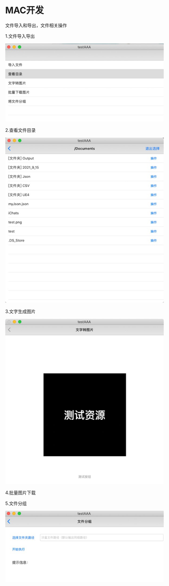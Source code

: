 # MAC开发
文件导入和导出，文件相关操作

1.文件导入导出

![文件导入导出](images/文件导入导出.png)

2.查看文件目录

![查看目录](images/查看目录.png)

3.文字生成图片

![文字转图片](images/文字转图片.png)

4.批量图片下载

5.文件分组

![文件分组](images/文件分组.png)



